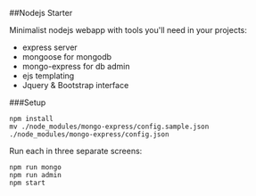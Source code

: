 ##Nodejs Starter

Minimalist nodejs webapp with tools you'll need in your projects:

- express server
- mongoose for mongodb
- mongo-express for db admin
- ejs templating
- Jquery & Bootstrap interface


###Setup


```
npm install
mv ./node_modules/mongo-express/config.sample.json ./node_modules/mongo-express/config.json
```

Run each in three separate screens:
```
npm run mongo
npm run admin 
npm start
```
